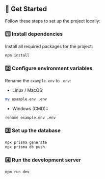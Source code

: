 ## 🚀 Get Started

Follow these steps to set up the project locally:

### 1️⃣ Install dependencies

Install all required packages for the project:

```bash
npm install
```

### 2️⃣ Configure environment variables

Rename the `example.env` to `.env`:

- Linux / MacOS:

```bash
mv example.env .env
```

- Windows (CMD)::

```bash
rename example.env .env
```

### 3️⃣ Set up the database

```bash
npx prisma generate
npx prisma db push
```

### 4️⃣ Run the development server

```bash
npm run dev
```
